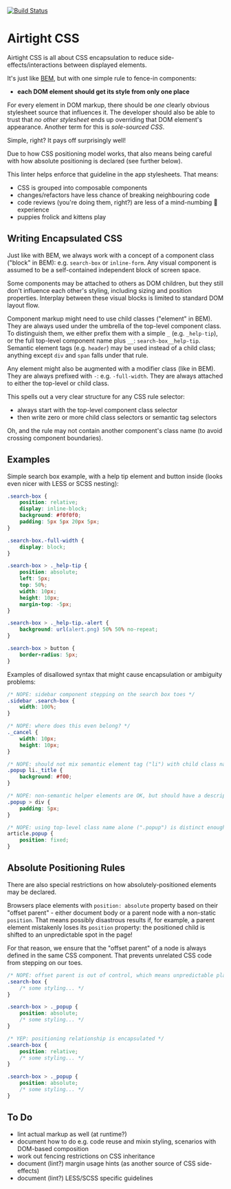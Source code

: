 [![Build Status](https://travis-ci.org/unframework/airtight-css-lint.svg?branch=master)](https://travis-ci.org/unframework/airtight-css-lint)

# Airtight CSS

Airtight CSS is all about CSS encapsulation to reduce side-effects/interactions between displayed elements.

It's just like [BEM](http://csswizardry.com/2013/01/mindbemding-getting-your-head-round-bem-syntax/), but with one simple rule to fence-in components:

- **each DOM element should get its style from only one place**

For every element in DOM markup, there should be *one* clearly obvious stylesheet source that influences it. The developer should also be able to trust that *no other stylesheet* ends up overriding that DOM element's appearance. Another term for this is *sole-sourced CSS*.

Simple, right? It pays off surprisingly well!

Due to how CSS positioning model works, that also means being careful with how absolute positioning is declared (see further below).

This linter helps enforce that guideline in the app stylesheets. That means:

* CSS is grouped into composable components
* changes/refactors have less chance of breaking neighbouring code
* code reviews (you're doing them, right?) are less of a mind-numbing 💩 experience
* puppies frolick and kittens play

## Writing Encapsulated CSS

Just like with BEM, we always work with a concept of a component class ("block" in BEM): e.g. `search-box` or `inline-form`. Any visual component is assumed to be a self-contained independent block of screen space.

Some components may be attached to others as DOM children, but they still don't influence each other's styling, including sizing and position properties. Interplay between these visual blocks is limited to standard DOM layout flow.

Component markup might need to use child classes ("element" in BEM). They are always used under the umbrella of the top-level component class. To distinguish them, we either prefix them with a simple `_` (e.g. `_help-tip`), or the full top-level component name plus `__`: `search-box__help-tip`. Semantic element tags (e.g. `header`) may be used instead of a child class; anything except `div` and `span` falls under that rule.

Any element might also be augmented with a modifier class (like in BEM). They are always prefixed with `-`: e.g. `-full-width`. They are always attached to either the top-level or child class.

This spells out a very clear structure for any CSS rule selector:

* always start with the top-level component class selector
* then write zero or more child class selectors or semantic tag selectors

Oh, and the rule may not contain another component's class name (to avoid crossing component boundaries).

## Examples

Simple search box example, with a help tip element and button inside (looks even nicer with LESS or SCSS nesting):

```css
.search-box {
    position: relative;
    display: inline-block;
    background: #f0f0f0;
    padding: 5px 5px 20px 5px;
}

.search-box.-full-width {
    display: block;
}

.search-box > ._help-tip {
    position: absolute;
    left: 5px;
    top: 50%;
    width: 10px;
    height: 10px;
    margin-top: -5px;
}

.search-box > ._help-tip.-alert {
    background: url(alert.png) 50% 50% no-repeat;
}

.search-box > button {
    border-radius: 5px;
}
```

Examples of disallowed syntax that might cause encapsulation or ambiguity problems:

```css
/* NOPE: sidebar component stepping on the search box toes */
.sidebar .search-box {
    width: 100%;
}

/* NOPE: where does this even belong? */
._cancel {
    width: 10px;
    height: 10px;
}

/* NOPE: should not mix semantic element tag ("li") with child class name ("._title") */
.popup li._title {
    background: #f00;
}

/* NOPE: non-semantic helper elements are OK, but should have a descriptive child class name like "._content-wrapper" */
.popup > div {
    padding: 5px;
}

/* NOPE: using top-level class name alone (".popup") is distinct enough */
article.popup {
    position: fixed;
}
```

## Absolute Positioning Rules

There are also special restrictions on how absolutely-positioned elements may be declared.

Browsers place elements with `position: absolute` property based on their "offset parent" - either document body or a parent node with a non-static `position`. That means possibly disastrous results if, for example, a parent element mistakenly loses its `position` property: the positioned child is shifted to an unpredictable spot in the page!

For that reason, we ensure that the "offset parent" of a node is always defined in the same CSS component. That prevents unrelated CSS code from stepping on our toes.

```css
/* NOPE: offset parent is out of control, which means unpredictable placement */
.search-box {
    /* some styling... */
}

.search-box > ._popup {
    position: absolute;
    /* some styling... */
}

/* YEP: positioning relationship is encapsulated */
.search-box {
    position: relative;
    /* some styling... */
}

.search-box > ._popup {
    position: absolute;
    /* some styling... */
}
```

## To Do

- lint actual markup as well (at runtime?)
- document how to do e.g. code reuse and mixin styling, scenarios with DOM-based composition
- work out fencing restrictions on CSS inheritance
- document (lint?) margin usage hints (as another source of CSS side-effects)
- document (lint?) LESS/SCSS specific guidelines

